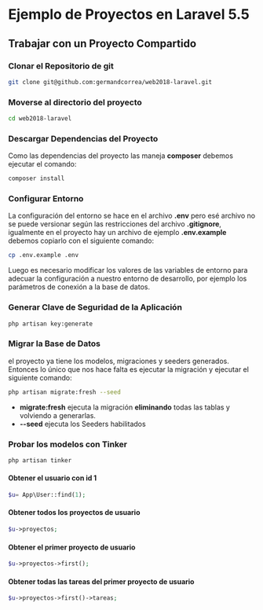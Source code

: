 # Ejemplo de Proyectos en Laravel 5.5

## Trabajar con un Proyecto Compartido

### Clonar el Repositorio de git

```bash
git clone git@github.com:germandcorrea/web2018-laravel.git
```

### Moverse al directorio del proyecto

```bash
cd web2018-laravel
```

### Descargar Dependencias del Proyecto

Como las dependencias del proyecto las maneja **composer** debemos ejecutar el comando:

```bash
composer install
```

### Configurar Entorno

La configuración del entorno se hace en el archivo **.env** pero esé archivo no se puede versionar según las restricciones del archivo **.gitignore**, igualmente en el proyecto hay un archivo de ejemplo  **.env.example** debemos copiarlo con el siguiente comando:

```bash
cp .env.example .env
```

Luego es necesario modificar los valores de las variables de entorno para adecuar la configuración a nuestro entorno de desarrollo, por ejemplo los parámetros de conexión a la base de datos.

### Generar Clave de Seguridad de la Aplicación

```bash
php artisan key:generate
```

### Migrar la Base de Datos

el proyecto ya tiene los modelos, migraciones y seeders generados. Entonces lo único que nos hace falta es ejecutar la migración y ejecutar el siguiente comando:

```bash
php artisan migrate:fresh --seed
```

- **migrate:fresh** ejecuta la migración **eliminando** todas las tablas y volviendo a generarlas.
- **--seed** ejecuta los Seeders habilitados  

### Probar los modelos con Tinker

```bash
php artisan tinker
```

#### Obtener el usuario con id 1

```php
$u= App\User::find(1);
```

#### Obtener todos los proyectos de usuario

```php
$u->proyectos;
```

#### Obtener el primer proyecto de usuario

```php
$u->proyectos->first();
```

#### Obtener todas las tareas del primer proyecto de usuario

```php
$u->proyectos->first()->tareas;
```

<!---
## Crear el proyecto desde cero

```bash
composer create-project --prefer-dist laravel/laravel web2018ap  '5.5.*'
```

```bash
composer require barryvdh/laravel-debugbar --dev
```

```bash
php artisan make:auth
```

```bash
php artisan make:model Proyecto -m
```

```bash
php artisan make:model Tarea -m
```

```bash
php artisan make:seed CargaInicialSeed
```

```bash
php artisan migrate:fresh --seed
```
-->